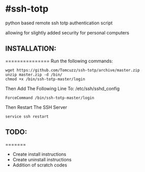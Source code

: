 #ssh-totp
========

python based remote ssh totp authentication script

allowing for slightly added security for personal computers


## INSTALLATION:
===============
Run the following commands:
```
wget https://github.com/Tomcuzz/ssh-totp/archive/master.zip
unzip master.zip -d /bin/
chmod +x /bin/ssh-totp-master/login
```

Then Add The Following Line To: /etc/ssh/sshd_config
```
ForceCommand /bin/ssh-totp-master/login
```

Then Restart The SSH Server
```
service ssh restart
```

## TODO:
=======
 - Create install instructions
 - Create uninstall instructions
 - Addition of scratch codes
